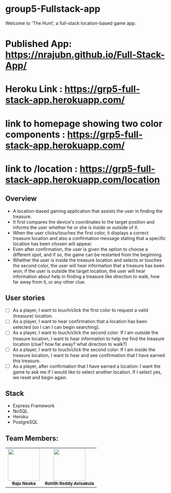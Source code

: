 # group5-Fullstack-app

Welcome to 'The Hunt', a full-stack location-based game app.

# Published App: https://nrajubn.github.io/Full-Stack-App/
# Heroku Link : https://grp5-full-stack-app.herokuapp.com/
# link to homepage showing two color components : https://grp5-full-stack-app.herokuapp.com/
# link to /location : https://grp5-full-stack-app.herokuapp.com/location

## Overview 
- A location-based gaming application that assists the user in finding the treasure. 
- It first compares the device's coordinates to the target position and informs the user whether he or she is inside or outside of it. 
- When the user clicks/touches the first color, it displays a correct treasure location and also a confirmation message stating that a specific location has been chosen will appear.
- Even after confirmation, the user is given the option to choose a different spot, and if so, the game can be restarted from the beginning.
- Whether the user is inside the treasure location and selects or touches the second color, the user will hear information that a treasure has been won; if the user is outside the target location, the user will hear information about help in finding a treasure like direction to walk, how far away from it, or any other clue.

## User stories 

- [ ] As a player, I want to touch/click the first color to request a valid (treasure) location.
- [ ] As a player, I want to hear confirmation that a location has been selected (so I can I can begin searching). 
- [ ] As a player, I want to touch/click the second color:  If I am outside the treasure location, I want to hear information to help me find the treasure location (clue? how far away? what direction to walk?)
- [ ] As a player, I want to touch/click the second color: If I am inside the treasure location, I want to hear and see confirmation that I have earned this treasure.
- [ ] As a player, after confirmation that I have earned a location: I want the game to ask me if I would like to select another location. If I select yes, we reset and begin again. 

## Stack
- Express Framework
- NoSQL
- Heroku
- PostgreSQL

## Team Members:

<table>
  <tr>
   <td align="center"><a href="https://github.com/nrajubn"><img src="https://avatars.githubusercontent.com/u/60019513?s=460&u=6601ccba9a28d0a3095067e657e7305603bd6dda&v=4" width="100px;" alt=""/><br /><sub><b>Raju Nooka</b></sub></a><br /></td>
  
  <td align="center"><a href="https://github.com/Avisakula123"><img src="https://avatars.githubusercontent.com/u/60164504?s=460&u=9401e8b6d44679177550d9b4b5c574cb9100c975&v=4" width="100px;" alt=""/><br /><sub><b>Rohith Reddy Avisakula</b></sub></a><br /></td>
</tr>
</table>
